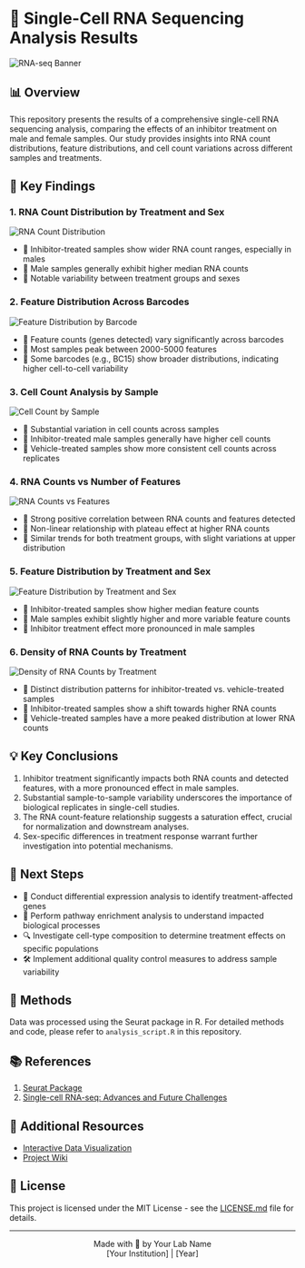 # 🧬 Single-Cell RNA Sequencing Analysis Results

![RNA-seq Banner](https://path.to/your/banner-image.jpg)

## 📊 Overview

This repository presents the results of a comprehensive single-cell RNA sequencing analysis, comparing the effects of an inhibitor treatment on male and female samples. Our study provides insights into RNA count distributions, feature distributions, and cell count variations across different samples and treatments.

## 🔬 Key Findings

### 1. RNA Count Distribution by Treatment and Sex
![RNA Count Distribution](image/1_rna_counts_by_treatment_sex.png)

- 🔹 Inhibitor-treated samples show wider RNA count ranges, especially in males
- 🔹 Male samples generally exhibit higher median RNA counts
- 🔹 Notable variability between treatment groups and sexes

### 2. Feature Distribution Across Barcodes
![Feature Distribution by Barcode](path/to/feature_distribution_barcode.png)

- 🔹 Feature counts (genes detected) vary significantly across barcodes
- 🔹 Most samples peak between 2000-5000 features
- 🔹 Some barcodes (e.g., BC15) show broader distributions, indicating higher cell-to-cell variability

### 3. Cell Count Analysis by Sample
![Cell Count by Sample](path/to/cell_count_by_sample.png)

- 🔹 Substantial variation in cell counts across samples
- 🔹 Inhibitor-treated male samples generally have higher cell counts
- 🔹 Vehicle-treated samples show more consistent cell counts across replicates

### 4. RNA Counts vs Number of Features
![RNA Counts vs Features](path/to/rna_counts_vs_features.png)

- 🔹 Strong positive correlation between RNA counts and features detected
- 🔹 Non-linear relationship with plateau effect at higher RNA counts
- 🔹 Similar trends for both treatment groups, with slight variations at upper distribution

### 5. Feature Distribution by Treatment and Sex
![Feature Distribution by Treatment and Sex](path/to/feature_distribution_treatment_sex.png)

- 🔹 Inhibitor-treated samples show higher median feature counts
- 🔹 Male samples exhibit slightly higher and more variable feature counts
- 🔹 Inhibitor treatment effect more pronounced in male samples

### 6. Density of RNA Counts by Treatment
![Density of RNA Counts by Treatment](path/to/density_rna_counts_by_treatment.png)

- 🔹 Distinct distribution patterns for inhibitor-treated vs. vehicle-treated samples
- 🔹 Inhibitor-treated samples show a shift towards higher RNA counts
- 🔹 Vehicle-treated samples have a more peaked distribution at lower RNA counts

## 💡 Key Conclusions

1. Inhibitor treatment significantly impacts both RNA counts and detected features, with a more pronounced effect in male samples.
2. Substantial sample-to-sample variability underscores the importance of biological replicates in single-cell studies.
3. The RNA count-feature relationship suggests a saturation effect, crucial for normalization and downstream analyses.
4. Sex-specific differences in treatment response warrant further investigation into potential mechanisms.

## 🚀 Next Steps

- 🔬 Conduct differential expression analysis to identify treatment-affected genes
- 🧬 Perform pathway enrichment analysis to understand impacted biological processes
- 🔍 Investigate cell-type composition to determine treatment effects on specific populations
- 🛠 Implement additional quality control measures to address sample variability

## 🧪 Methods

Data was processed using the Seurat package in R. For detailed methods and code, please refer to `analysis_script.R` in this repository.

## 📚 References

1. [Seurat Package](https://satijalab.org/seurat/)
2. [Single-cell RNA-seq: Advances and Future Challenges](https://www.ncbi.nlm.nih.gov/pmc/articles/PMC4949028/)

## 🔗 Additional Resources

- [Interactive Data Visualization](https://your-interactive-viz-link.com)
- [Project Wiki](https://your-project-wiki-link.com)

## 📄 License

This project is licensed under the MIT License - see the [LICENSE.md](LICENSE.md) file for details.

---

<p align="center">
  Made with 💙 by Your Lab Name
  <br>
  [Your Institution] | [Year]
</p>
